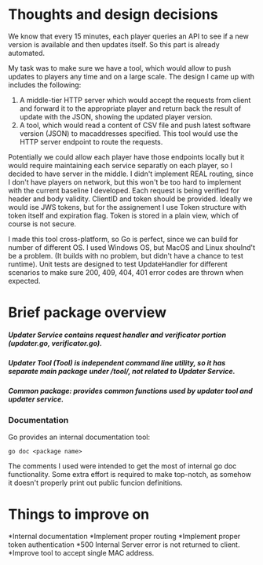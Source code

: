# Thoughts and design decisions
We know that every 15 minutes, each player queries an API to see if a new version is available and then updates itself.
So this part is already automated.

My task was to make sure we have a tool, which would allow to push updates to players any time and on a large scale.
The design I came up with includes the following:

1. A middle-tier HTTP server which would accept the requests from client and forward it to the appropriate player and return back the result of update with the JSON, showing the updated player version.
2. A tool, which would read a content of CSV file and push latest software version (JSON) to macaddresses specified. This tool would use the HTTP server endpoint to route the requests.

Potentially we could allow each player have those endpoints locally but it would require maintaining each service separatly on each player, so I decided to have server in the middle.
I didn't implement REAL routing, since I don't have players on network, but this won't be too hard to implement with the current baseline I developed.
Each request is being verified for header and body validity. ClientID and token should be provided. Ideally we would ise JWS tokens, but for the assignement I use Token structure with token itself and expiration flag. Token is stored in a plain view, which of course is not secure. 

I made this tool cross-platform, so Go is perfect, since we can build for number of different OS. I used Windows OS, but MacOS and Linux shoulnd't be a problem. (It builds with no problem, but didn't have a chance to test runtime). 
Unit tests are designed to test UpdateHandler for different scenarios to make sure 200, 409, 404, 401 error codes are thrown when expected.

# Brief package overview
##### Updater Service contains request handler and verificator portion (updater.go, verificator.go). 
##### Updater Tool (Tool) is independent command line utility, so it has separate main package under /tool/, not related to Updater Service. 
##### Common package: provides common functions used by updater tool and updater service.

### Documentation

Go provides an internal documentation tool: 
```
go doc <package name> 
```
The comments I used were intended to get the most of internal go doc functionality. Some extra effort is required to make top-notch, as somehow it doesn't properly print out public funcion definitions.


# Things to improve on
*Internal documentation
*Implement proper routing
*Implement proper token authentication
*500 Internal Server error is not returned to client.
*Improve tool to accept single MAC address.





